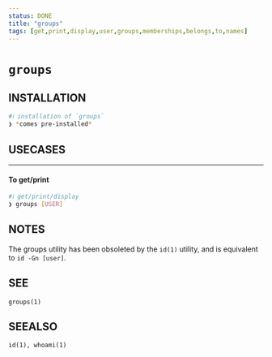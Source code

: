 ```yaml
---
status: DONE
title: "groups"
tags: [get,print,display,user,groups,memberships,belongs,to,names]
---
```


# `groups`

## INSTALLATION


```bash
#ℹ︎ installation of `groups`
❯ *comes pre-installed*
```


## USECASES

----
#### To get/print


```bash
#ℹ︎ get/print/display
❯ groups [USER]
```



## NOTES

The groups utility has been obsoleted by the `id(1)` utility, and is equivalent to `id -Gn [user]`.

## SEE

    groups(1)

## SEEALSO

    id(1), whoami(1)

